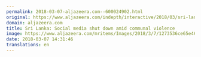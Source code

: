 ```yaml
---
permalink: 2018-03-07-aljazeera.com--600024902.html
original: https://www.aljazeera.com/indepth/interactive/2018/03/sri-lanka-social-media-shut-communal-violence-180307132811438.html
domain: aljazeera.com
title: Sri Lanka: Social media shut down amid communal violence
image: https://www.aljazeera.com/mritems/Images/2018/3/7/1273536ce65e466ebd86346f1c0885fd_18.jpg
date: 2018-03-07 14:31:46
translations: en
---
```


